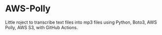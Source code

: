 # AWS-Polly
Little roject to transcribe text files into mp3 files using Python, Boto3, AWS Polly, AWS S3, with GitHub Actions.
